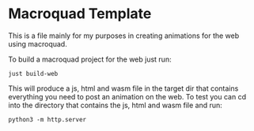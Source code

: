 # Macroquad Template

This is a file mainly for my purposes in creating animations for the web using
macroquad.

To build a macroquad project for the web just run:

```shell
just build-web
```

This will produce a js, html and wasm file in the target dir that contains
everything you need to post an animation on the web. To test you can cd into
the directory that contains the js, html and wasm file and run:

```shell
python3 -m http.server
```
